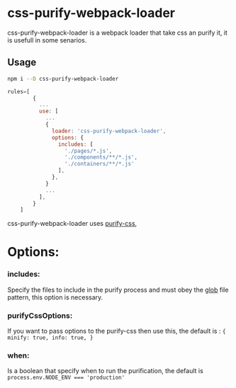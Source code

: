 # css-purify-webpack-loader

css-purify-webpack-loader is a webpack loader that take css an purify it, it is usefull in some senarios.

## Usage

```bash
npm i --D css-purify-webpack-loader
```

```javascript
rules=[
        {
          ...
          use: [
            ...
            {
              loader: 'css-purify-webpack-loader',
              options: {
                includes: [
                  './pages/*.js',
                  './components/**/*.js',
                  './containers/**/*.js'
                ],
              },
            }
            ...
          ],
        }
    ]
```

css-purify-webpack-loader uses [purify-css](https://github.com/purifycss/purifycss),

# Options:

### includes:

Specify the files to include in the purify process and must obey the [glob](https://github.com/isaacs/node-glob) file pattern,
this option is necessary.

### purifyCssOptions:

If you want to pass options to the purify-css then use this, the default is :
`{ minify: true, info: true, }`

### when:

Is a boolean that specify when to run the purification, the default is `process.env.NODE_ENV === 'production'`

